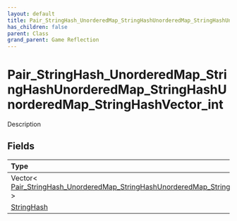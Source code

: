 ```yaml
---
layout: default
title: Pair_StringHash_UnorderedMap_StringHashUnorderedMap_StringHashUnorderedMap_StringHashVector_int
has_children: false
parent: Class
grand_parent: Game Reflection
---
```

# Pair_StringHash_UnorderedMap_StringHashUnorderedMap_StringHashUnorderedMap_StringHashVector_int
Description 

## Fields

| Type | Name |
|:----------|:--------------|
| Vector< [Pair_StringHash_UnorderedMap_StringHashUnorderedMap_StringHashVector_int](/riftbreaker-wiki/docs/game-reflection/classes/pair__string_hash__unordered_map__string_hash_unordered_map__string_hash_vector_int/) > | value |
| [StringHash](/riftbreaker-wiki/docs/game-reflection/classes/string_hash/) | key |

